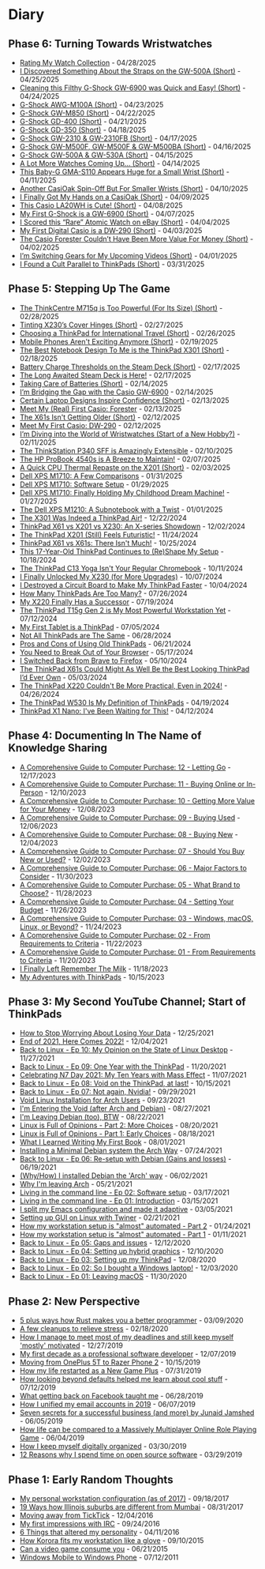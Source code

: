 # Diary

## Phase 6: Turning Towards Wristwatches

- [Rating My Watch Collection](_page_2025042800-video) - 04/28/2025
- [I Discovered Something About the Straps on the GW-500A (Short)](_page_2025042500-video_short) - 04/25/2025
- [Cleaning this Filthy G-Shock GW-6900 was Quick and Easy! (Short)](_page_2025042400-video_short) - 04/24/2025
- [G-Shock AWG-M100A (Short)](_page_2025042300-video_short) - 04/23/2025
- [G-Shock GW-M850 (Short)](_page_2025042200-video_short) - 04/22/2025
- [G-Shock GD-400 (Short)](_page_2025042100-video_short) - 04/21/2025
- [G-Shock GD-350 (Short)](_page_2025041800-video_short) - 04/18/2025
- [G-Shock GW-2310 & GW-2310FB (Short)](_page_2025041700-video_short) - 04/17/2025
- [G-Shock GW-M500F, GW-M500F & GW-M500BA (Short)](_page_2025041600-video_short) - 04/16/2025
- [G-Shock GW-500A & GW-530A (Short)](_page_2025041500-video_short) - 04/15/2025
- [A Lot More Watches Coming Up... (Short)](_page_2025041400-video_short) - 04/14/2025
- [This Baby-G GMA-S110 Appears Huge for a Small Wrist (Short)](_page_2025041100-video_short) - 04/11/2025
- [Another CasiOak Spin-Off But For Smaller Wrists (Short)](_page_2025041000-video_short) - 04/10/2025
- [I Finally Got My Hands on a CasiOak (Short)](_page_2025040900-video_short) - 04/09/2025
- [This Casio LA20WH is Cute! (Short)](_page_2025040800-video_short) - 04/08/2025
- [My First G-Shock is a GW-6900 (Short)](_page_2025040700-video_short) - 04/07/2025
- [I Scored this “Rare” Atomic Watch on eBay (Short)](_page_2025040400-video_short) - 04/04/2025
- [My First Digital Casio is a DW-290 (Short)](_page_2025040300-video_short) - 04/03/2025
- [The Casio Forester Couldn’t Have Been More Value For Money (Short)](_page_2025040200-video_short) - 04/02/2025
- [I’m Switching Gears for My Upcoming Videos (Short)](_page_2025040100-video_short) - 04/01/2025
- [I Found a Cult Parallel to ThinkPads (Short)](_page_2025033100-video_short) - 03/31/2025

## Phase 5: Stepping Up The Game

- [The ThinkCentre M715q is Too Powerful (For Its Size) (Short)](_page_2025022800-video_short) - 02/28/2025
- [Tinting X230’s Cover Hinges (Short)](_page_2025022700-video_short) - 02/27/2025
- [Choosing a ThinkPad for International Travel (Short)](_page_2025022600-video_short) - 02/26/2025
- [Mobile Phones Aren't Exciting Anymore (Short)](_page_2025021900-video_short) - 02/19/2025
- [The Best Notebook Design To Me is the ThinkPad X301 (Short)](_page_2025021800-video_short) - 02/18/2025
- [Battery Charge Thresholds on the Steam Deck (Short)](_page_2025021701-video_short) - 02/17/2025
- [The Long Awaited Steam Deck is Here!](_page_2025021700) - 02/17/2025
- [Taking Care of Batteries (Short)](_page_2025021401-video_short) - 02/14/2025
- [I’m Bridging the Gap with the Casio GW-6900](_page_2025021400) - 02/14/2025
- [Certain Laptop Designs Inspire Confidence (Short)](_page_2025021301-video_short) - 02/13/2025
- [Meet My (Real) First Casio: Forester](_page_2025021300) - 02/13/2025
- [The X61s Isn't Getting Older (Short)](_page_2025021201-video_short) - 02/12/2025
- [Meet My First Casio: DW-290](_page_2025021200) - 02/12/2025
- [I’m Diving into the World of Wristwatches (Start of a New Hobby?)](_page_2025021100) - 02/11/2025
- [The ThinkStation P340 SFF is Amazingly Extensible](_page_2025021000-video) - 02/10/2025
- [The HP ProBook 4540s is A Breeze to Maintain!](_page_2025020700-video) - 02/07/2025
- [A Quick CPU Thermal Repaste on the X201 (Short)](_page_2025020300-video_short) - 02/03/2025
- [Dell XPS M1710: A Few Comparisons](_page_2025013100-video) - 01/31/2025
- [Dell XPS M1710: Software Setup](_page_2025012900-video) - 01/29/2025
- [Dell XPS M1710: Finally Holding My Childhood Dream Machine!](_page_2025012700-video) - 01/27/2025
- [The Dell XPS M1210: A Subnotebook with a Twist](_page_2025010100-video) - 01/01/2025
- [The X301 Was Indeed a ThinkPad Air!](_page_2024122200-video) - 12/22/2024
- [ThinkPad X61 vs X201 vs X230: An X-series Showdown](_page_2024120200-video) - 12/02/2024
- [The ThinkPad X201 (Still) Feels Futuristic!](_page_2024112400-video) - 11/24/2024
- [ThinkPad X61 vs X61s: There Isn't Much!](_page_2024102500-video) - 10/25/2024
- [This 17-Year-Old ThinkPad Continues to (Re)Shape My Setup](_page_2024101800-video) - 10/18/2024
- [The ThinkPad C13 Yoga Isn't Your Regular Chromebook](_page_2024101100-video) - 10/11/2024
- [I Finally Unlocked My X230 (for More Upgrades)](_page_2024100700-video) - 10/07/2024
- [I Destroyed a Circuit Board to Make My ThinkPad Faster](_page_2024100400-video) - 10/04/2024
- [How Many ThinkPads Are Too Many?](_page_2024072600-video) - 07/26/2024
- [My X220 Finally Has a Successor](_page_2024071900-video) - 07/19/2024
- [The ThinkPad T15g Gen 2 is My Most Powerful Workstation Yet](_page_2024071200-video) - 07/12/2024
- [My First Tablet is a ThinkPad](_page_2024070500-video) - 07/05/2024
- [Not All ThinkPads are The Same](_page_2024062800-video) - 06/28/2024
- [Pros and Cons of Using Old ThinkPads](_page_2024062100-video) - 06/21/2024
- [You Need to Break Out of Your Browser](_page_2024051700-video) - 05/17/2024
- [I Switched Back from Brave to Firefox](_page_2024051000-video) - 05/10/2024
- [The ThinkPad X61s Could Might As Well Be the Best Looking ThinkPad I’d Ever Own](_page_2024050300-video) - 05/03/2024
- [The ThinkPad X220 Couldn't Be More Practical, Even in 2024!](_page_2024042600-video) - 04/26/2024
- [The ThinkPad W530 Is My Definition of ThinkPads](_page_2024041900-video) - 04/19/2024
- [ThinkPad X1 Nano: I've Been Waiting for This!](_page_2024041200-video) - 04/12/2024

## Phase 4: Documenting In The Name of Knowledge Sharing

- [A Comprehensive Guide to Computer Purchase: 12 - Letting Go](_page_2023121700-video) - 12/17/2023
- [A Comprehensive Guide to Computer Purchase: 11 - Buying Online or In-Person](_page_2023121000-video) - 12/10/2023
- [A Comprehensive Guide to Computer Purchase: 10 - Getting More Value for Your Money](_page_2023120800-video) - 12/08/2023
- [A Comprehensive Guide to Computer Purchase: 09 - Buying Used](_page_2023120600-video) - 12/06/2023
- [A Comprehensive Guide to Computer Purchase: 08 - Buying New](_page_2023120400-video) - 12/04/2023
- [A Comprehensive Guide to Computer Purchase: 07 - Should You Buy New or Used?](_page_2023120200-video) - 12/02/2023
- [A Comprehensive Guide to Computer Purchase: 06 - Major Factors to Consider](_page_2023113000-video) - 11/30/2023
- [A Comprehensive Guide to Computer Purchase: 05 - What Brand to Choose?](_page_2023112800-video) - 11/28/2023
- [A Comprehensive Guide to Computer Purchase: 04 - Setting Your Budget](_page_2023112600-video) - 11/26/2023
- [A Comprehensive Guide to Computer Purchase: 03 - Windows, macOS, Linux, or Beyond?](_page_2023112400-video) - 11/24/2023
- [A Comprehensive Guide to Computer Purchase: 02 - From Requirements to Criteria](_page_2023112200-video) - 11/22/2023
- [A Comprehensive Guide to Computer Purchase: 01 - From Requirements to Criteria](_page_2023112000-video) - 11/20/2023
- [I Finally Left Remember The Milk](_page_2023111800-video) - 11/18/2023
- [My Adventures with ThinkPads](_page_2023101500-video) - 10/15/2023

## Phase 3: My Second YouTube Channel; Start of ThinkPads

- [How to Stop Worrying About Losing Your Data](_page_2021122500-video) - 12/25/2021
- [End of 2021, Here Comes 2022!](_page_2021120400-video) - 12/04/2021
- [Back to Linux - Ep 10: My Opinion on the State of Linux Desktop](_page_2021112700-video) - 11/27/2021
- [Back to Linux - Ep 09: One Year with the ThinkPad](_page_2021112000-video) - 11/20/2021
- [Celebrating N7 Day 2021: My Ten Years with Mass Effect](_page_2021110700-video) - 11/07/2021
- [Back to Linux - Ep 08: Void on the ThinkPad, at last!](_page_2021101500-video) - 10/15/2021
- [Back to Linux - Ep 07: Not again, Nvidia!](_page_2021092900-video) - 09/29/2021
- [Void Linux Installation for Arch Users](_page_2021092300-video) - 09/23/2021
- [I'm Entering the Void (after Arch and Debian)](_page_2021082700-video) - 08/27/2021
- [I'm Leaving Debian (too), BTW](_page_2021082200-video) - 08/22/2021
- [Linux is Full of Opinions - Part 2: More Choices](_page_2021082000-video) - 08/20/2021
- [Linux is Full of Opinions - Part 1: Early Choices](_page_2021081800-video) - 08/18/2021
- [What I Learned Writing My First Book](_page_2021080100-video) - 08/01/2021
- [Installing a Minimal Debian system the Arch Way](_page_2021072400-video) - 07/24/2021
- [Back to Linux - Ep 06: Re-setup with Debian (Gains and losses)](_page_2021061900-video) - 06/19/2021
- [(Why/How) I installed Debian the 'Arch' way](_page_2021060200-video) - 06/02/2021
- [Why I'm leaving Arch](_page_2021052100-video) - 05/21/2021
- [Living in the command line - Ep 02: Software setup](_page_2021031700-video) - 03/17/2021
- [Living in the command line - Ep 01: Introduction](_page_2021031500-video) - 03/15/2021
- [I split my Emacs configuration and made it adaptive](_page_2021030500-video) - 03/05/2021
- [Setting up GUI on Linux with Twiner](_page_2021022100-video) - 02/21/2021
- [How my workstation setup is "almost" automated - Part 2](_page_2021012400-video) - 01/24/2021
- [How my workstation setup is "almost" automated - Part 1](_page_2021011100-video) - 01/11/2021
- [Back to Linux - Ep 05: Gaps and issues](_page_2020121200-video) - 12/12/2020
- [Back to Linux - Ep 04: Setting up hybrid graphics](_page_2020121000-video) - 12/10/2020
- [Back to Linux - Ep 03: Setting up my ThinkPad](_page_2020120800-video) - 12/08/2020
- [Back to Linux - Ep 02: So I bought a Windows laptop!](_page_2020120300-video) - 12/03/2020
- [Back to Linux - Ep 01: Leaving macOS](_page_2020113000-video) - 11/30/2020

## Phase 2: New Perspective

- [5 plus ways how Rust makes you a better programmer](_page_2020030900) - 03/09/2020
- [A few cleanups to relieve stress](_page_2020021800) - 02/18/2020
- [How I manage to meet most of my deadlines and still keep myself 'mostly' motivated](_page_2019122700) - 12/27/2019
- [My first decade as a professional software developer](_page_2019120700) - 12/07/2019
- [Moving from OnePlus 5T to Razer Phone 2](_page_2019101500) - 10/15/2019
- [How my life restarted as a New Game Plus](_page_2019073100) - 07/31/2019
- [How looking beyond defaults helped me learn about cool stuff](_page_2019071200) - 07/12/2019
- [What getting back on Facebook taught me](_page_2019062800) - 06/28/2019
- [How I unified my email accounts in 2019](_page_2019060700) - 06/07/2019
- [Seven secrets for a successful business (and more) by Junaid Jamshed](_page_2019060500) - 06/05/2019
- [How life can be compared to a Massively Multiplayer Online Role Playing Game](_page_2019060400) - 06/04/2019
- [How I keep myself digitally organized](_page_2019033000) - 03/30/2019
- [12 Reasons why I spend time on open source software](_page_2019032900) - 03/29/2019

## Phase 1: Early Random Thoughts

- [My personal workstation configuration (as of 2017)](_page_2017091800) - 09/18/2017
- [19 Ways how Illinois suburbs are different from Mumbai](_page_2017083100) - 08/31/2017
- [Moving away from TickTick](_page_2016120400) - 12/04/2016
- [My first impressions with IRC](_page_2016092400) - 09/24/2016
- [6 Things that altered my personality](_page_2016041100) - 04/11/2016
- [How Korora fits my workstation like a glove](_page_2015091000) - 09/10/2015
- [Can a video game consume you](_page_2015062100) - 06/21/2015
- [Windows Mobile to Windows Phone](_page_2011071200) - 07/12/2011
